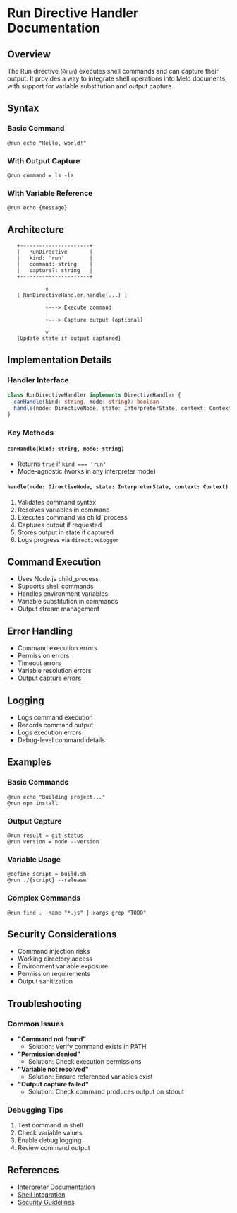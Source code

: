 # Run Directive Handler Documentation

## Overview
The Run directive (`@run`) executes shell commands and can capture their output. It provides a way to integrate shell operations into Meld documents, with support for variable substitution and output capture.

## Syntax

### Basic Command
```
@run echo "Hello, world!"
```

### With Output Capture
```
@run command = ls -la
```

### With Variable Reference
```
@run echo {message}
```

## Architecture

```
   +----------------------+
   |   RunDirective       |
   |   kind: 'run'        |
   |   command: string    |
   |   capture?: string   |
   +--------+-------------+
            |
            v
   [ RunDirectiveHandler.handle(...) ]
            |
            +---> Execute command
            |
            +---> Capture output (optional)
            |
            v
   [Update state if output captured]
```

## Implementation Details

### Handler Interface
```typescript
class RunDirectiveHandler implements DirectiveHandler {
  canHandle(kind: string, mode: string): boolean
  handle(node: DirectiveNode, state: InterpreterState, context: Context): void
}
```

### Key Methods

#### `canHandle(kind: string, mode: string)`
- Returns `true` if `kind === 'run'`
- Mode-agnostic (works in any interpreter mode)

#### `handle(node: DirectiveNode, state: InterpreterState, context: Context)`
1. Validates command syntax
2. Resolves variables in command
3. Executes command via child_process
4. Captures output if requested
5. Stores output in state if captured
6. Logs progress via `directiveLogger`

## Command Execution
- Uses Node.js child_process
- Supports shell commands
- Handles environment variables
- Variable substitution in commands
- Output stream management

## Error Handling
- Command execution errors
- Permission errors
- Timeout errors
- Variable resolution errors
- Output capture errors

## Logging
- Logs command execution
- Records command output
- Logs execution errors
- Debug-level command details

## Examples

### Basic Commands
```
@run echo "Building project..."
@run npm install
```

### Output Capture
```
@run result = git status
@run version = node --version
```

### Variable Usage
```
@define script = build.sh
@run ./{script} --release
```

### Complex Commands
```
@run find . -name "*.js" | xargs grep "TODO"
```

## Security Considerations
- Command injection risks
- Working directory access
- Environment variable exposure
- Permission requirements
- Output sanitization

## Troubleshooting

### Common Issues
- **"Command not found"**
  - Solution: Verify command exists in PATH
- **"Permission denied"**
  - Solution: Check execution permissions
- **"Variable not resolved"**
  - Solution: Ensure referenced variables exist
- **"Output capture failed"**
  - Solution: Check command produces output on stdout

### Debugging Tips
1. Test command in shell
2. Check variable values
3. Enable debug logging
4. Review command output

## References
- [Interpreter Documentation](../../__docs__/README.md)
- [Shell Integration](../../utils/__docs__/shell.md)
- [Security Guidelines](../../../docs/security.md) 